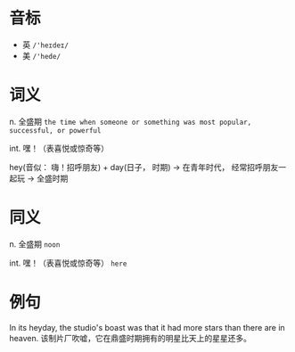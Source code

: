 # 音标

- 英 `/'heɪdeɪ/`
- 美 `/'hede/`

# 词义

n. 全盛期
`the time when someone or something was most popular, successful, or powerful`

int. 嘿！（表喜悦或惊奇等）




hey(音似： 嗨！招呼朋友) + day(日子， 时期) → 在青年时代， 经常招呼朋友一起玩 → 全盛时期

# 同义

n. 全盛期
`noon`

int. 嘿！（表喜悦或惊奇等）
`here`

# 例句

In its heyday, the studio's boast was that it had more stars than there are in heaven.
该制片厂吹嘘，它在鼎盛时期拥有的明星比天上的星星还多。


